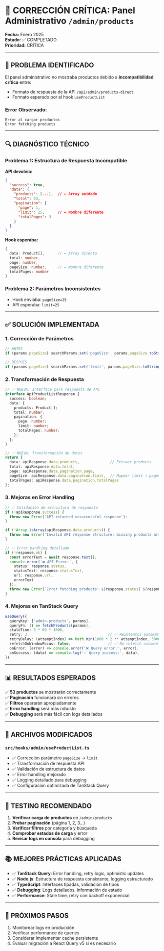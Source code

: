 # 🔧 CORRECCIÓN CRÍTICA: Panel Administrativo `/admin/products`

**Fecha:** Enero 2025  
**Estado:** ✅ COMPLETADO  
**Prioridad:** CRÍTICA  

---

## 🚨 **PROBLEMA IDENTIFICADO**

El panel administrativo no mostraba productos debido a **incompatibilidad crítica** entre:
- Formato de respuesta de la API `/api/admin/products-direct`
- Formato esperado por el hook `useProductList`

### **Error Observado:**
```
Error al cargar productos
Error fetching products
```

---

## 🔍 **DIAGNÓSTICO TÉCNICO**

### **Problema 1: Estructura de Respuesta Incompatible**

**API devolvía:**
```json
{
  "success": true,
  "data": {
    "products": [...],  // ← Array anidado
    "total": 53,
    "pagination": {
      "page": 1,
      "limit": 25,      // ← Nombre diferente
      "totalPages": 3
    }
  }
}
```

**Hook esperaba:**
```typescript
{
  data: Product[],      // ← Array directo
  total: number,
  page: number,
  pageSize: number,     // ← Nombre diferente
  totalPages: number
}
```

### **Problema 2: Parámetros Inconsistentes**
- Hook enviaba: `pageSize=25`
- API esperaba: `limit=25`

---

## ✅ **SOLUCIÓN IMPLEMENTADA**

### **1. Corrección de Parámetros**
```typescript
// ANTES
if (params.pageSize) searchParams.set('pageSize', params.pageSize.toString());

// DESPUÉS
if (params.pageSize) searchParams.set('limit', params.pageSize.toString());
```

### **2. Transformación de Respuesta**
```typescript
// ✅ NUEVA: Interface para respuesta de API
interface ApiProductListResponse {
  success: boolean;
  data: {
    products: Product[];
    total: number;
    pagination: {
      page: number;
      limit: number;
      totalPages: number;
    };
  };
}

// ✅ NUEVA: Transformación de datos
return {
  data: apiResponse.data.products,              // Extraer products
  total: apiResponse.data.total,
  page: apiResponse.data.pagination.page,
  pageSize: apiResponse.data.pagination.limit,  // Mapear limit → pageSize
  totalPages: apiResponse.data.pagination.totalPages
};
```

### **3. Mejoras en Error Handling**
```typescript
// ✅ Validación de estructura de respuesta
if (!apiResponse.success) {
  throw new Error('API returned unsuccessful response');
}

if (!Array.isArray(apiResponse.data.products)) {
  throw new Error('Invalid API response structure: missing products array');
}

// ✅ Error handling detallado
if (!response.ok) {
  const errorText = await response.text();
  console.error('❌ API Error:', {
    status: response.status,
    statusText: response.statusText,
    url: response.url,
    errorText
  });
  throw new Error(`Error fetching products: ${response.status} ${response.statusText}`);
}
```

### **4. Mejoras en TanStack Query**
```typescript
useQuery({
  queryKey: ['admin-products', params],
  queryFn: () => fetchProducts(params),
  staleTime: 5 * 60 * 1000,
  retry: 3,                                    // ✅ Reintentos automáticos
  retryDelay: (attemptIndex) => Math.min(1000 * 2 ** attemptIndex, 30000), // ✅ Backoff exponencial
  refetchOnWindowFocus: false,                 // ✅ No refetch automático
  onError: (error) => console.error('❌ Query error:', error),
  onSuccess: (data) => console.log('✅ Query success:', data),
})
```

---

## 📊 **RESULTADOS ESPERADOS**

✅ **53 productos** se mostrarán correctamente  
✅ **Paginación** funcionará sin errores  
✅ **Filtros** operarán apropiadamente  
✅ **Error handling** será más robusto  
✅ **Debugging** será más fácil con logs detallados  

---

## 🔧 **ARCHIVOS MODIFICADOS**

### `src/hooks/admin/useProductList.ts`
- ✅ Corrección parámetro `pageSize` → `limit`
- ✅ Transformación de respuesta API
- ✅ Validación de estructura de datos
- ✅ Error handling mejorado
- ✅ Logging detallado para debugging
- ✅ Configuración optimizada de TanStack Query

---

## 🧪 **TESTING RECOMENDADO**

1. **Verificar carga de productos** en `/admin/products`
2. **Probar paginación** (página 1, 2, 3...)
3. **Verificar filtros** por categoría y búsqueda
4. **Comprobar estados de carga** y error
5. **Revisar logs en consola** para debugging

---

## 📚 **MEJORES PRÁCTICAS APLICADAS**

- ✅ **TanStack Query**: Error handling, retry logic, optimistic updates
- ✅ **Node.js**: Estructura de respuesta consistente, logging estructurado
- ✅ **TypeScript**: Interfaces tipadas, validación de tipos
- ✅ **Debugging**: Logs detallados, información de estado
- ✅ **Performance**: Stale time, retry con backoff exponencial

---

## 🔄 **PRÓXIMOS PASOS**

1. Monitorear logs en producción
2. Verificar performance de queries
3. Considerar implementar cache persistente
4. Evaluar migración a React Query v5 si es necesario

